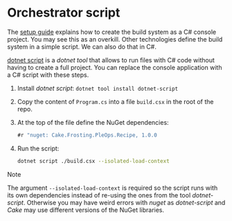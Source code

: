 # Orchestrator script

The [setup guide](./tutorial.md) explains how to create the build system as a C#
console project. You may see this as an overkill. Other technologies define the
build system in a simple script. We can also do that in C#.

[dotnet script](https://github.com/dotnet-script/dotnet-script) is a _dotnet
tool_ that allows to run files with C# code without having to create a full
project. You can replace the console application with a C# script with these
steps.

1. Install _dotnet script_: `dotnet tool install dotnet-script`
2. Copy the content of `Program.cs` into a file `build.csx` in the root of the
   repo.
3. At the top of the file define the NuGet dependencies:

   ```cs
   #r "nuget: Cake.Frosting.PleOps.Recipe, 1.0.0
   ```

4. Run the script:

   ```sh
   dotnet script ./build.csx --isolated-load-context
   ```

> [!NOTE]  
> The argument `--isolated-load-context` is required so the script runs with its
> own dependencies instead of re-using the ones from the tool _dotnet-script_.
> Otherwise you may have weird errors with _nuget_ as _dotnet-script_ and _Cake_
> may use different versions of the NuGet libraries.
